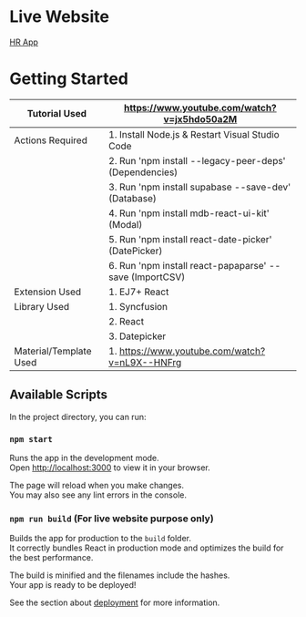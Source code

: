 # Live Website
[HR App](https://hrcyber.netlify.app/)
 
# Getting Started 
| Tutorial Used | https://www.youtube.com/watch?v=jx5hdo50a2M |
| -------- | --------------- |
| Actions Required | 1. Install Node.js & Restart Visual Studio Code |
|                  | 2. Run 'npm install --legacy-peer-deps' (Dependencies) |
|                  | 3. Run 'npm install supabase --save-dev' (Database) |
|                  | 4. Run 'npm install mdb-react-ui-kit' (Modal) |
|                  | 5. Run 'npm install react-date-picker' (DatePicker) |
|                  | 6. Run 'npm install react-papaparse' --save (ImportCSV) |
| Extension Used | 1. EJ7+ React |
| Library Used | 1. Syncfusion |
|  | 2. React |
|  | 3. Datepicker |
| Material/Template Used | 1. https://www.youtube.com/watch?v=nL9X--HNFrg |

## Available Scripts
In the project directory, you can run:
### `npm start`

Runs the app in the development mode.\
Open [http://localhost:3000](http://localhost:3000) to view it in your browser.

The page will reload when you make changes.\
You may also see any lint errors in the console.

### `npm run build` (For live website purpose only)

Builds the app for production to the `build` folder.\
It correctly bundles React in production mode and optimizes the build for the best performance.

The build is minified and the filenames include the hashes.\
Your app is ready to be deployed!

See the section about [deployment](https://facebook.github.io/create-react-app/docs/deployment) for more information.
